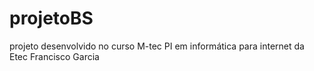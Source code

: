 # projetoBS
projeto desenvolvido no curso M-tec PI em informática para internet da Etec Francisco Garcia
